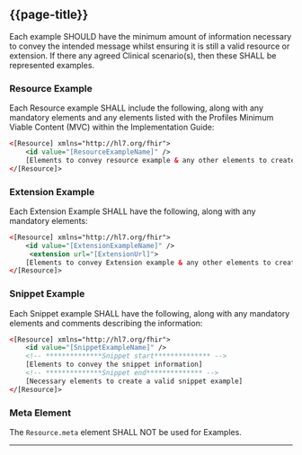 ## {{page-title}}

Each example SHOULD have the minimum amount of information necessary to convey the intended message whilst ensuring it is still a valid resource or extension. If there any agreed Clinical scenario(s), then these SHALL be represented  examples.

### Resource Example
Each Resource example SHALL include the following, along with any mandatory elements and any elements listed with the Profiles Minimum Viable Content (MVC) within the Implementation Guide:

``` xml
<[Resource] xmlns="http://hl7.org/fhir">
    <id value="[ResourceExampleName]" />
    [Elements to convey resource example & any other elements to create a valid example]
</[Resource]> 
```

### Extension Example
Each Extension Example SHALL have the following, along with any mandatory elements:
``` xml
<[Resource] xmlns="http://hl7.org/fhir">
    <id value="[ExtensionExampleName]" />
     <extension url="[ExtensionUrl]">
    [Elements to convey Extension example & any other elements to create a valid example]
</[Resource]> 
```

### Snippet Example
Each Snippet example SHALL have the following, along with any mandatory elements and comments describing the information:

``` xml
<[Resource] xmlns="http://hl7.org/fhir">
    <id value="[SnippetExampleName]" />
    <!-- **************Snippet start************** -->
    [Elements to convey the snippet information]
    <!-- **************Snippet end************** -->
    [Necessary elements to create a valid snippet example]
</[Resource]> 
```

### Meta Element

The <code>Resource.meta</code> element SHALL NOT be used for Examples.

---

